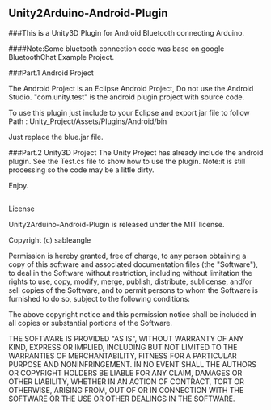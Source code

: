 ## Unity2Arduino-Android-Plugin
###This is a Unity3D Plugin for Android Bluetooth connecting Arduino.

####Note:Some bluetooth connection code was base on google BluetoothChat Example Project.

###Part.1 Android Project

The Android Project is an Eclipse Android Project, Do not use the Android Studio.
"com.unity.test" is the android plugin project with source code.

To use this plugin just include to your Eclipse and export jar file to follow Path :
 Unity_Project/Assets/Plugins/Android/bin
 
Just replace the blue.jar file.

###Part.2 Unity3D Project
The Unity Project has already include the android plugin.
See the Test.cs file to show how to use the plugin.
Note:it is still processing so the code may be a little dirty.

Enjoy.

##
License

Unity2Arduino-Android-Plugin is released under the MIT license.

Copyright (c) sableangle

Permission is hereby granted, free of charge, to any person obtaining a copy of this software and associated documentation files (the "Software"), to deal in the Software without restriction, including without limitation the rights to use, copy, modify, merge, publish, distribute, sublicense, and/or sell copies of the Software, and to permit persons to whom the Software is furnished to do so, subject to the following conditions:

The above copyright notice and this permission notice shall be included in all copies or substantial portions of the Software.

THE SOFTWARE IS PROVIDED "AS IS", WITHOUT WARRANTY OF ANY KIND, EXPRESS OR IMPLIED, INCLUDING BUT NOT LIMITED TO THE WARRANTIES OF MERCHANTABILITY, FITNESS FOR A PARTICULAR PURPOSE AND NONINFRINGEMENT. IN NO EVENT SHALL THE AUTHORS OR COPYRIGHT HOLDERS BE LIABLE FOR ANY CLAIM, DAMAGES OR OTHER LIABILITY, WHETHER IN AN ACTION OF CONTRACT, TORT OR OTHERWISE, ARISING FROM, OUT OF OR IN CONNECTION WITH THE SOFTWARE OR THE USE OR OTHER DEALINGS IN THE SOFTWARE.

